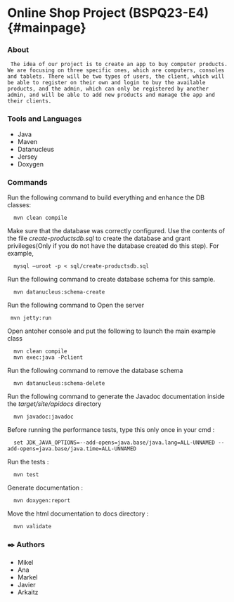 Online Shop Project (BSPQ23-E4)  {#mainpage}
===================
### About
     The idea of our project is to create an app to buy computer products. We are focusing on three specific ones, which are computers, consoles and tablets. There will be two types of users, the client, which will be able to register on their own and login to buy the available products, and the admin, which can only be registered by another admin, and will be able to add new products and manage the app and their clients.

### Tools and Languages 
* Java
* Maven
* Datanucleus
* Jersey
* Doxygen

### Commands

Run the following command to build everything and enhance the DB classes:

      mvn clean compile

Make sure that the database was correctly configured. Use the contents of the file *create-productsdb.sql* to create the database and grant privileges(Only if you do not have the database created do this step). For example,

      mysql –uroot -p < sql/create-productsdb.sql

Run the following command to create database schema for this sample.

      mvn datanucleus:schema-create
Run the following command to Open the server

     mvn jetty:run
Open antoher console and put the following to launch the main example class
      
      mvn clean compile
      mvn exec:java -Pclient

Run the following command to remove the database schema
   
      mvn datanucleus:schema-delete

Run the following command to generate the Javadoc documentation inside the *target/site/apidocs* directory

      mvn javadoc:javadoc

Before running the performance tests, type this only once in your cmd : 

      set JDK_JAVA_OPTIONS=--add-opens=java.base/java.lang=ALL-UNNAMED --add-opens=java.base/java.time=ALL-UNNAMED

Run the tests : 

      mvn test

Generate documentation : 

      mvn doxygen:report

Move the html documentation to docs directory :

      mvn validate


### ✒️ Authors
* Mikel
* Ana
* Markel
* Javier
* Arkaitz
